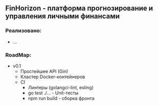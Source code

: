 ## FinHorizon - платформа прогнозирование и управления личными финансами

### Реализовано:
* ...

### RoadMap:
* v0.1
  * Простейшее API (Gin)
  * Кластер Docker-контейнеров
  * CI
    * Линтеры (golangci-lint, esling)
    * go test ./... - Unit-тесты
    * npm run build - сборка фронта